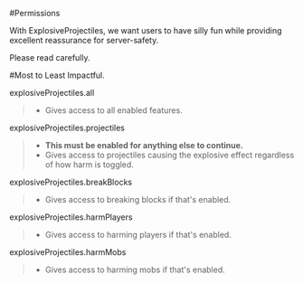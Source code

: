 #Permissions

With ExplosiveProjectiles, we want users to have silly fun while providing excellent reassurance for server-safety.

Please read carefully.


#Most to Least Impactful.

explosiveProjectiles.all
> - Gives access to all enabled features.

explosiveProjectiles.projectiles
> - **This must be enabled for anything else to continue.**
> - Gives access to projectiles causing the explosive effect regardless of how harm is toggled.

explosiveProjectiles.breakBlocks
> - Gives access to breaking blocks if that's enabled.

explosiveProjectiles.harmPlayers
> - Gives access to harming players if that's enabled.

explosiveProjectiles.harmMobs
> - Gives access to harming mobs if that's enabled.
